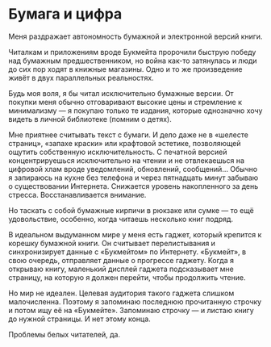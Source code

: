 
# Бумага и цифра​​

Меня раздражает автономность бумажной и электронной версий книги. 

Читалкам и приложениям вроде Букмейта пророчили быструю победу над бумажным предшественником, но война как-то затянулась и люди до сих пор ходят в книжные магазины. Одно и то же произведение живёт в двух параллельных реальностях.

Будь моя воля, я бы читал исключительно бумажные версии. От покупки меня обычно отговаривают высокие цены и стремление к минимализму — я покупаю только те издания, которые однозначно хочу видеть в личной библиотеке (помним о детях).

Мне приятнее считывать текст с бумаги. И дело даже не в «шелесте страниц», «запахе краски» или крафтовой эстетике, позволяющей ощутить собственную исключительность. С печатной версией концентрируешься исключительно на чтении и не отвлекаешься на цифровой хлам вроде уведомлений, обновлений, сообщений… Обычно я запираюсь на кухне без телефона и через пятнадцать минут забываю о существовании Интернета. Снижается уровень накопленного за день стресса. Восстанавливается внимание.

Но таскать с собой бумажные кирпичи в рюкзаке или сумке — то ещё удовольствие, особенно, когда читаешь несколько книг подряд.

В идеальном выдуманном мире у меня есть гаджет, который крепится к корешку бумажной книги. Он считывает перелистывания и синхронизирует данные с «Букмейтом» по Интернету. «Букмейт», в свою очередь, отправляет данные о прогрессе гаджету. Когда я открываю книгу, маленький дисплей гаджета подсказывает мне страницу, на которую я должен перейти, чтобы продолжить чтение.

Но мир не идеален. Целевая аудитория такого гаджета слишком малочисленна. Поэтому я запоминаю последнюю прочитанную строчку и потом ищу её на «Букмейте». Запоминаю строчку — и листаю книгу до нужной страницы. И нет этому конца.

Проблемы белых читателей, да.